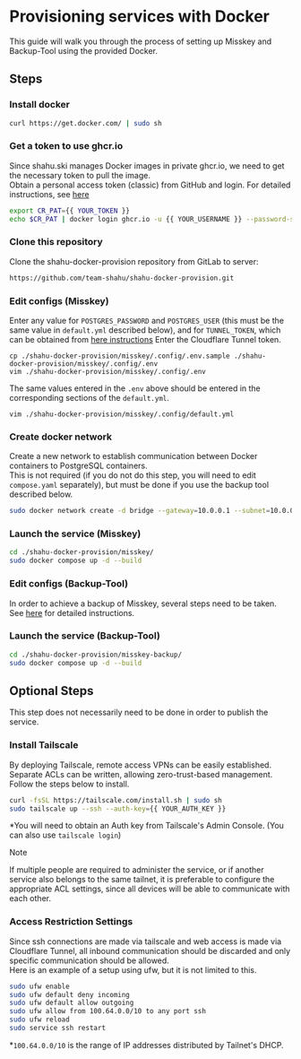 # Provisioning services with Docker
This guide will walk you through the process of setting up Misskey and Backup-Tool using the provided Docker.  

  
## Steps
### Install docker
```bash
curl https://get.docker.com/ | sudo sh
```
   
### Get a token to use ghcr.io
Since shahu.ski manages Docker images in private ghcr.io, we need to get the necessary token to pull the image.  
Obtain a personal access token (classic) from GitHub and login. For detailed instructions, see [here](https://docs.github.com/ja/authentication/keeping-your-account-and-data-secure/managing-your-personal-access-tokens#personal-access-token-classic-%E3%81%AE%E4%BD%9C%E6%88%90)  
```bash
export CR_PAT={{ YOUR_TOKEN }}
echo $CR_PAT | docker login ghcr.io -u {{ YOUR_USERNAME }} --password-stdin
```
  
### Clone this repository
Clone the shahu-docker-provision repository from GitLab to server:  
```bash
https://github.com/team-shahu/shahu-docker-provision.git
```
   
### Edit configs (Misskey)
Enter any value for `POSTGRES_PASSWORD` and `POSTGRES_USER` (this must be the same value in `default.yml` described below), and for `TUNNEL_TOKEN`, which can be obtained from [here instructions]([https://hogehoger](https://qiita.com/mai_llj/items/5485d2a90fe28b76b5aa#cloudflare-argo-tunnel%E3%81%AE%E8%A8%AD%E5%AE%9A)) Enter the Cloudflare Tunnel token.  
```
cp ./shahu-docker-provision/misskey/.config/.env.sample ./shahu-docker-provision/misskey/.config/.env
vim ./shahu-docker-provision/misskey/.config/.env
```
  
The same values entered in the `.env` above should be entered in the corresponding sections of the `default.yml`.  
```
vim ./shahu-docker-provision/misskey/.config/default.yml
```
  
### Create docker network
Create a new network to establish communication between Docker containers to PostgreSQL containers.  
This is not required (if you do not do this step, you will need to edit `compose.yaml` separately), but must be done if you use the backup tool described below.  
```bash
sudo docker network create -d bridge --gateway=10.0.0.1 --subnet=10.0.0.0/27 misskey-postgres
```
  
### Launch the service (Misskey)
```bash
cd ./shahu-docker-provision/misskey/
sudo docker compose up -d --build
```
  
### Edit configs (Backup-Tool)
In order to achieve a backup of Misskey, several steps need to be taken.  
See [here](https://github.com/team-shahu/misskey-backup/blob/ebad83a7252859e034723e83c67b4a2b96ca760e/README.md) for detailed instructions.  
  
### Launch the service (Backup-Tool)
```bash
cd ./shahu-docker-provision/misskey-backup/
sudo docker compose up -d --build
```


## Optional Steps
This step does not necessarily need to be done in order to publish the service.  
### Install Tailscale
By deploying Tailscale, remote access VPNs can be easily established. Separate ACLs can be written, allowing zero-trust-based management.  
Follow the steps below to install.  
```bash
curl -fsSL https://tailscale.com/install.sh | sudo sh
sudo tailscale up --ssh --auth-key={{ YOUR_AUTH_KEY }}
```
*You will need to obtain an Auth key from Tailscale's Admin Console. (You can also use `tailscale login`)  
  
  
> [!NOTE]
> If multiple people are required to administer the service, or if another service also belongs to the same tailnet, it is preferable to configure the appropriate ACL settings, since all devices will be able to communicate with each other.  
  
### Access Restriction Settings
Since ssh connections are made via tailscale and web access is made via Cloudflare Tunnel, all inbound communication should be discarded and only specific communication should be allowed.  
Here is an example of a setup using ufw, but it is not limited to this.  
```bash
sudo ufw enable
sudo ufw default deny incoming
sudo ufw default allow outgoing
sudo ufw allow from 100.64.0.0/10 to any port ssh
sudo ufw reload
sudo service ssh restart
```
*`100.64.0.0/10` is the range of IP addresses distributed by Tailnet's DHCP.
